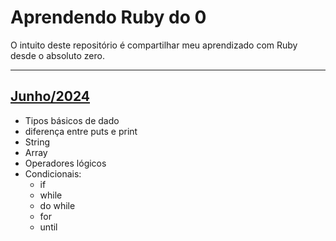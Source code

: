 # Aprendendo Ruby do 0

O intuito deste repositório é compartilhar meu aprendizado com Ruby desde o absoluto zero.

---

## [Junho/2024](https://github.com/jose-alison/iniciando_ruby/tree/main/junho)

* Tipos básicos de dado
* diferença entre puts e print
* String
* Array
* Operadores lógicos
* Condicionais:
  * if
  * while
  * do while
  * for
  * until
